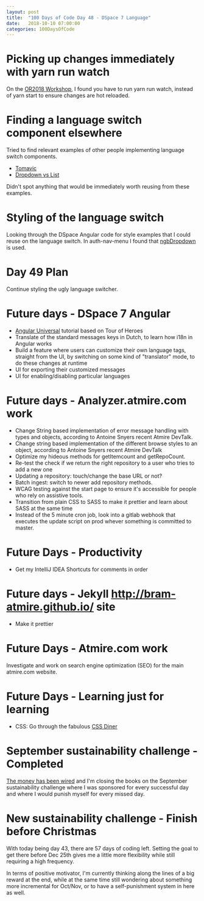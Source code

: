 ```yaml
---
layout: post
title:  "100 Days of Code Day 48 - DSpace 7 Language"
date:   2018-10-10 07:00:00
categories: 100DaysOfCode
---
```


# Picking up changes immediately with yarn run watch

On the [OR2018 Workshop](https://wiki.duraspace.org/display/DSPACE/OR2018+DSpace+Angular+Workshop), I found you have to run yarn run watch, instead of yarn start to ensure changes are hot reloaded.

# Finding a language switch component elsewhere

Tried to find relevant examples of other people implementing language switch components.
* [Tomavic](https://github.com/akveo/ngx-admin/pull/1780/files/19d3eb8e90c3f45104c1235416efaa2188feb97b)
* [Dropdown vs List](https://github.com/ngx-translate/core/issues/492)

Didn't spot anything that would be immediately worth reusing from these examples.

# Styling of the language switch

Looking through the DSpace Angular code for style examples that I could reuse on the language switch.
In auth-nav-menu I found that [ngbDropdown](https://ng-bootstrap.github.io/#/components/dropdown/examples) is used. 

# Day 49 Plan

Continue styling the ugly language switcher.

# Future days - DSpace 7 Angular

* [Angular Universal](https://angular.io/guide/universal) tutorial based on Tour of Heroes
* Translate of the standard messages keys in Dutch, to learn how i18n in Angular works
* Build a feature where users can customize their own language tags, straight from the UI, by switching on some kind of "translator" mode, to do these changes at runtime
* UI for exporting their customized messages
* UI for enabling/disabling particular languages

# Future days - Analyzer.atmire.com work

* Change String based implementation of error message handling with types and objects, according to Antoine Snyers recent Atmire DevTalk.
* Change string based implementation of the different browse styles to an object, according to Antoine Snyers recent Atmire DevTalk
* Optimize my hideous methods for getItemcount and getRepoCount.
* Re-test the check if we return the right repository to a user who tries to add a new one
* Updating a repository: touch/change the base URL or not?
* Batch ingest: switch to newer add repository methods.
* WCAG testing against the start page to ensure it's accessible for people who rely on assistive tools.
* Transition from plain CSS to SASS to make it prettier and learn about SASS at the same time
* Instead of the 5 minute cron job, look into a gitlab webhook that executes the update script on prod whever something is committed to master.

# Future Days - Productivity

* Get my IntelliJ IDEA Shortcuts for comments in order

# Future days - Jekyll http://bram-atmire.github.io/ site

* Make it prettier

# Future Days - Atmire.com work

Investigate and work on search engine optimization (SEO) for the main atmire.com website.

# Future Days - Learning just for learning

* CSS: Go through the fabulous [CSS Diner](https://flukeout.github.io/)

# September sustainability challenge - Completed

[The money has been wired](https://my.charitywater.org/bram-luyten/code-for-water) and I'm closing the books on the September sustainability challenge where I was sponsored for every successful day and where I would punish myself for every missed day.

# New sustainability challenge - Finish before Christmas

With today being day 43, there are 57 days of coding left. Setting the goal to get there before Dec 25th gives me a little more flexibility while still requiring a high frequency.

In terms of positive motivator, I'm currently thinking along the lines of a big reward at the end, while at the same time still wondering about something more incremental for Oct/Nov, or to have a self-punishment system in here as well.